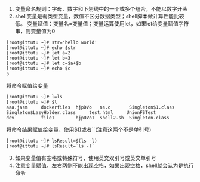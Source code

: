 1. 变量命名规则：字母、数字和下划线中的一个或多个组合，不能以数字开头
2. shell变量是弱类型变量，数值不区分数据类型；shell脚本做计算性能比较低。
变量赋值：变量名=变量值；变量运算使用let，如果let给变量赋值字符串，则变量值为0
```
[root@ittutu ~]# str='hello world'
[root@ittutu ~]# echo $str
[root@ittutu ~]# let a=2
[root@ittutu ~]# let b=3
[root@ittutu ~]# let c=$a+$b
[root@ittutu ~]# echo $c
5
```
将命令赋值给变量
```
[root@ittutu ~]# l=ls
[root@ittutu ~]# $l
aaa.jasm     dockerfiles  hjpDVo   ns.c       Singleton$1.class  Singleton$LazyHolder.class     test.html     UnionFSTest
dev          file1        hjpDVo1  shell2.sh  Singleton.class       
```
将命令结果赋值给变量，使用$()或者``(注意这两个不是单引号)
```
[root@ittutu ~]# lsResult=$(ls -l)    
[root@ittutu ~]# lsResult=`ls -l`  
```
3. 如果变量值有空格或特殊符号，使用英文双引号或英文单引号
4. 注意变量赋值，左右两侧不能出现空格，如果出现空格，shell就会认为是执行命令